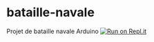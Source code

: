# bataille-navale
Projet de bataille navale Arduino
[![Run on Repl.it](https://repl.it/badge/github/arduino56/bataille-navale)](https://repl.it/github/arduino56/bataille-navale)
